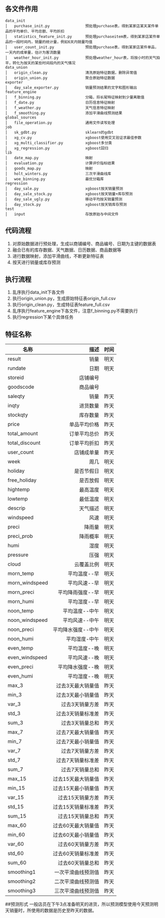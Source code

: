 ## 各文件作用

```
data_init
│   purchase_init.py                预处理purchase表，得到某家店某天某件单品的平均单价、平均总额、平均折扣
│   statistics_feature_init.py      预处理purchaseitem表，得到某家店某件单品的一段时间内，销量的统计量，例如6天内销量均值
│   user_count_init.py    	        预处理purchase表，得到某家店某件单品，一天内的成单量，估计为客流数量
│   weather_hour_init.py    	    预处理weather_hour表，将按小时的天气拍平，转化为按天的某些时间段内的天气情况
data_union
│   origin_clean.py                 清洗原始特征数据，删除异常值
│   origin_union.py                 聚合原始特征数据
exporter
│   day_sale_exporter.py            销量预测结果的文字和图形输出
feature_engine
│   f_binning.py                    分箱，将长尾特征映射到少量离散值
│   f_date.py			            日历信息特征映射
│   f_weather.py                    天气信息特征映射
│   f_smoothing.py                  添加平滑曲线预测结果
global_sources
│   file_operation.py               通用文件读写处理
job
│   sk_gdbt.py                      sklearn的gdbt
│   xg_cv.py                        xgboost使用交叉验证求最佳参数
│   xg_multi_classifier.py          xgboost多分类
│   xg_regression.py                xgboost回归
lib
│   date_map.py                     映射
│   evaluation.py                   计算评价指标结果
│   goods_map.py                    映射
│   holt_winters.py                 三次平滑曲线库
│   woe_binning.py                  最优分箱库
regression
│   day_sale.py                     xgboost按天销量预测
│   day_sale_stock.py               xgboost按天销量+库存预测
│   day_sale_ugly.py                移动平均按天销量预测
│   day_stock.py                    xgboost按天销库存预测
test
│   input                           存放原始与中间文件
```

## 代码流程
1. 对原始数据进行预处理，生成以商铺编号、商品编号、日期为主键的数据表
2. 融合已有的库存数据、天气数据、日历数据、商品数据等
3. 进行数据映射，添加平滑曲线，不断更新特征表
4. 按天进行销量或库存预测

## 执行流程
1. 乱序执行data_init下各文件
2. 执行origin_union.py，生成原始特征表origin_full.csv
3. 执行origin_clean.py，生成特征表feature_full.csv
4. 乱序执行feature_engine下各文件，注意f_binning.py不需要执行
5. 执行regression下某个具体任务


## 特征名称
| 名称 | 描述 | 时间 |
| --- | ---: | ---: |
| result | 销量 | 明天 |
| rundate | 日期 | 明天 |
| storeid | 店铺编号 | |
| goodscode | 商品编号 | |
| saleqty | 销量 | 昨天 |
| inqty | 进货数量 | 昨天 |
| stockqty | 库存数量 | 昨天 |
| price | 单品平均价格 | 昨天 |
| total_amount | 订单平均总价 | 昨天 |
| total_discount | 订单平均折扣 | 昨天 |
| user_count | 店铺成单量 | 昨天 |
| week | 周几 | 明天 |
| holiday | 是否节假日 | 明天 |
| free_holiday | 是否放假 | 明天 |
| hightemp | 最高温度 | 明天 |
| lowtemp | 最低温度 | 明天 |
| descrip | 天气描述 | 明天 |
| windspeed | 风速 | 明天 |
| preci | 降雨量 | 明天 |
| preci_prob | 降雨概率 | 明天 |
| humi | 湿度 | 明天 |
| pressure | 压强 | 明天 |
| cloud | 云覆盖比例 | 明天 |
| morn_temp | 平均温度--早 | 明天 |
| morn_windspeed | 平均风速--早 | 明天 |
| morn_preci | 平均降雨强度--早 | 明天 |
| morn_humi | 平均湿度--早 | 明天 |
| noon_temp | 平均温度--中午 | 明天 |
| noon_windspeed | 平均风速--中午 | 明天 |
| noon_preci | 平均降水强度--中午 | 明天 |
| noon_humi | 平均湿度-中午 | 明天 |
| even_temp | 平均温度--晚 | 明天 |
| even_windspeed | 平均风速--晚 | 明天 |
| even_preci | 平均降水强度--晚 | 明天 |
| even_humi | 平均湿度--晚 | 明天 |
| max_3 | 过去3天最大销量值 | 昨天 |
| min_3 | 过去3天最小销量值 | 昨天 |
| var_3 | 过去3天销量方差 | 昨天 |
| std_3 | 过去3天销量标准差 | 昨天 |
| sum_3 | 过去3天销量总和 | 昨天 |
| max_7 | 过去7天最大销量值 | 昨天 |
| min_7 | 过去7天最小销量值 | 昨天 |
| var_7 | 过去7天销量方差 | 昨天 |
| std_7 | 过去7天销量标准差 | 昨天 |
| sum_7 | 过去7天销量总和 | 昨天 |
| max_15 | 过去15天最大销量值 | 昨天 |
| min_15 | 过去15天最小销量值 | 昨天 |
| var_15 | 过去15天销量方差 | 昨天 |
| std_15 | 过去15天销量标准差 | 昨天 |
| sum_15 | 过去15天销量总和 | 昨天 |
| max_60 | 过去60天最大销量值 | 昨天 |
| min_60 | 过去60天最小销量值 | 昨天 |
| var_60 | 过去60天销量方差 | 昨天 |
| std_60 | 过去60天销量标准差 | 昨天 |
| sum_60 | 过去60天销量总和 | 昨天 |
| smoothing1 | 一次平滑曲线预测值 | 昨天 |
| smoothing2 | 二次平滑曲线预测值 | 昨天 |
| smoothing3 | 三次平滑曲线预测值 | 昨天 |

##预测形式
一般店员在下午3点准备明天的进货，所以预测模型使用今天预测明天销量时，所使用的数据是历史至昨天的数据。

